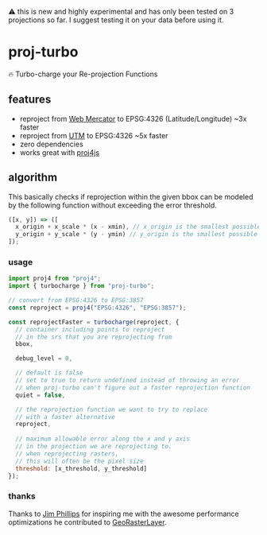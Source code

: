 :warning: this is new and highly experimental and has only been tested on 3 projections so far.  I suggest testing it on your data before using it.


# proj-turbo
:fire: Turbo-charge your Re-projection Functions

## features
- reproject from [Web Mercator](https://en.wikipedia.org/wiki/Web_Mercator_projection) to EPSG:4326 (Latitude/Longitude) ~3x faster
- reproject from [UTM](https://en.wikipedia.org/wiki/Universal_Transverse_Mercator_coordinate_system) to EPSG:4326 ~5x faster
- zero dependencies
- works great with [proj4js](https://www.npmjs.com/package/proj4)

## algorithm
This basically checks if reprojection within the given bbox can be modeled by the following function without exceeding the error threshold.
```js
([x, y]) => ([
  x_origin + x_scale * (x - xmin), // x_origin is the smallest possible x output value, xmin is from the given bbox
  y_origin + y_scale * (y - ymin) // y_origin is the smallest possible y output value , ymin is from the given bbox
]);
```

### usage
```js
import proj4 from "proj4";
import { turbocharge } from "proj-turbo";

// convert from EPSG:4326 to EPSG:3857
const reproject = proj4("EPSG:4326", "EPSG:3857");

const reprojectFaster = turbocharge(reproject, {
  // container including points to reproject
  // in the srs that you are reprojecting from
  bbox,

  debug_level = 0,

  // default is false
  // set to true to return undefined instead of throwing an error
  // when proj-turbo can't figure out a faster reprojection function
  quiet = false,

  // the reprojection function we want to try to replace
  // with a faster alternative
  reproject,
  
  // maximum allowable error along the x and y axis
  // in the projection we are reprojecting to.
  // when reprojecting rasters,
  // this will often be the pixel size
  threshold: [x_threshold, y_threshold]
});
```

### thanks
Thanks to [Jim Phillips](https://github.com/jcphill) for inspiring me with the awesome performance optimizations he contributed to [GeoRasterLayer](https://github.com/GeoTIFF/georaster-layer-for-leaflet).

